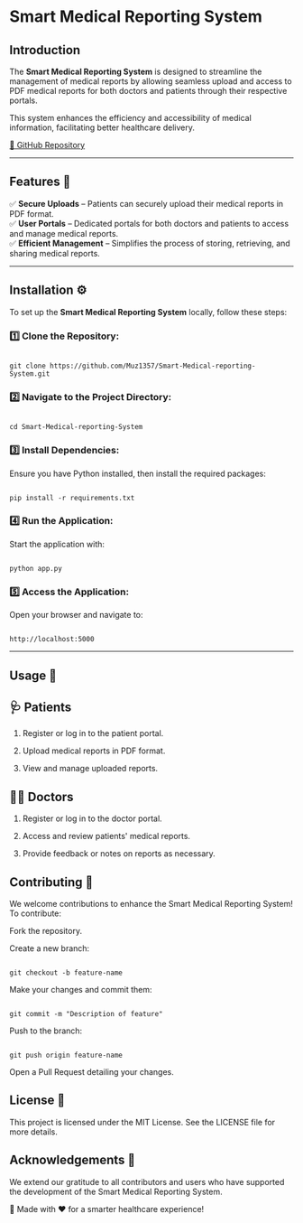 # Smart Medical Reporting System

## Introduction

The **Smart Medical Reporting System** is designed to streamline the management of medical reports by allowing seamless upload and access to PDF medical reports for both doctors and patients through their respective portals.  

This system enhances the efficiency and accessibility of medical information, facilitating better healthcare delivery.  

[🔗 GitHub Repository](https://github.com/Muz1357/Smart-Medical-Reporting-System)

---

## Features 🚀

✅ **Secure Uploads** – Patients can securely upload their medical reports in PDF format.  
✅ **User Portals** – Dedicated portals for both doctors and patients to access and manage medical reports.  
✅ **Efficient Management** – Simplifies the process of storing, retrieving, and sharing medical reports.  

---

## Installation ⚙️

To set up the **Smart Medical Reporting System** locally, follow these steps:

### 1️⃣ Clone the Repository:
```

git clone https://github.com/Muz1357/Smart-Medical-reporting-System.git

```

### 2️⃣ Navigate to the Project Directory:
```

cd Smart-Medical-reporting-System

```

### 3️⃣ Install Dependencies:
Ensure you have Python installed, then install the required packages:
```

pip install -r requirements.txt

```

### 4️⃣ Run the Application:
Start the application with:
```

python app.py

```

### 5️⃣ Access the Application:
Open your browser and navigate to:
```

http://localhost:5000

```
---

## Usage 📌

## 🩺 Patients
1. Register or log in to the patient portal.

2. Upload medical reports in PDF format.

3. View and manage uploaded reports.

## 👨‍⚕️ Doctors
1. Register or log in to the doctor portal.

2. Access and review patients' medical reports.

3. Provide feedback or notes on reports as necessary.


## Contributing 🤝
We welcome contributions to enhance the Smart Medical Reporting System! To contribute:

Fork the repository.

Create a new branch:
```

git checkout -b feature-name

```

Make your changes and commit them:
```

git commit -m "Description of feature"

```

Push to the branch:
```

git push origin feature-name

```

Open a Pull Request detailing your changes.

## License 📜
This project is licensed under the MIT License. See the LICENSE file for more details.

## Acknowledgements 💙
We extend our gratitude to all contributors and users who have supported the development of the Smart Medical Reporting System.

🚀 Made with ❤️ for a smarter healthcare experience!
